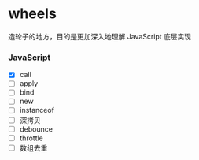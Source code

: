 # wheels

造轮子的地方，目的是更加深入地理解 JavaScript 底层实现

### JavaScript

- [x] call
- [ ] apply
- [ ] bind
- [ ] new
- [ ] instanceof
- [ ] 深拷贝
- [ ] debounce
- [ ] throttle
- [ ] 数组去重
